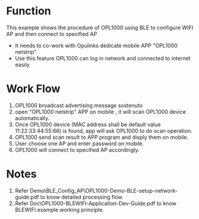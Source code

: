 # Function
This example shows the procedure of OPL1000 using BLE to configure WIFI AP and then connect to specified AP

- It needs to co-work with Opulinks dedicate mobile APP "OPL1000 netstrip" 
- Use this feature OPL1000 can log in network and connected to internet easily 

# Work Flow

1. OPL1000 broadcast advertising message sostenuto 
2. open "OPL1000 netstrip" APP on mobile , it will scan OPL1000 device automatically. 
3. Once OPL1000 device (MAC address shall be default value 11:22:33:44:55:66) is found, app will ask OPL1000 to do scan operation.
4. OPL1000 send scan result to APP program and disply them on mobile. 
5. User choose one AP and enter password on mobile. 
6. OPL1000 will connect to specified AP accordingly.     



# Notes

1. Refer Demo\BLE_Config_AP\OPL1000-Demo-BLE-setup-network-guide.pdf to know detailed processing flow.
2. Refer Doc\OPL1000-BLEWIFI-Application-Dev-Guide.pdf  to know BLEWIFI example working principle. 


